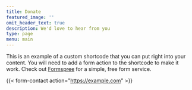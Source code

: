 ```yaml
---
title: Donate
featured_image: ''
omit_header_text: true
description: We'd love to hear from you
type: page
menu: main
---
```



This is an example of a custom shortcode that you can put right into your content. You will need to add a form action to the shortcode to make it work. Check out [Formspree](https://formspree.io/) for a simple, free form service. 

{{< form-contact action="https://example.com"  >}}

